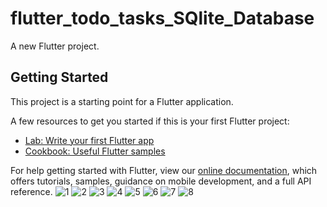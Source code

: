 # flutter_todo_tasks_SQlite_Database

A new Flutter project.

## Getting Started

This project is a starting point for a Flutter application.

A few resources to get you started if this is your first Flutter project:

- [Lab: Write your first Flutter app](https://flutter.dev/docs/get-started/codelab)
- [Cookbook: Useful Flutter samples](https://flutter.dev/docs/cookbook)

For help getting started with Flutter, view our
[online documentation](https://flutter.dev/docs), which offers tutorials,
samples, guidance on mobile development, and a full API reference.
![1](https://user-images.githubusercontent.com/69568555/132113013-dcf6f51b-7656-4ac7-985b-acf951f69669.png)
![2](https://user-images.githubusercontent.com/69568555/132113015-793c39dc-e24b-4aea-a16d-9d22af1817c2.png)
![3](https://user-images.githubusercontent.com/69568555/132113016-ed8f2969-c1a3-4a22-9206-cef96cbb849d.png)
![4](https://user-images.githubusercontent.com/69568555/132113019-253fb3f5-d766-4c3b-9c4f-7e8f17809eaa.png)
![5](https://user-images.githubusercontent.com/69568555/132113020-ecd84b94-3362-4409-87c3-543415082fbb.png)
![6](https://user-images.githubusercontent.com/69568555/132113021-28ccbfbf-28ed-470b-b97a-0a4b9db9768b.png)
![7](https://user-images.githubusercontent.com/69568555/132113023-88f9dfe9-d64b-4d3a-94cf-bdc8d38fd712.png)
![8](https://user-images.githubusercontent.com/69568555/132113025-d900e5dc-b86d-4f4f-b709-02d4550ae419.png)

